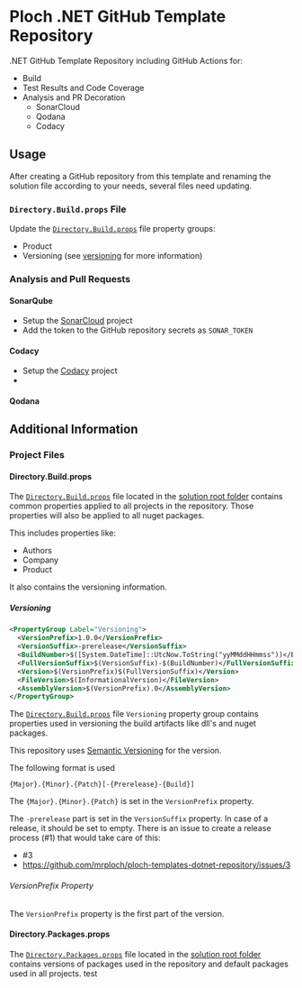 # Ploch .NET GitHub Template Repository

.NET GitHub Template Repository including GitHub Actions for:

- Build
- Test Results and Code Coverage
- Analysis and PR Decoration
    - SonarCloud
    - Qodana
    - Codacy

## Usage

After creating a GitHub repository from this template and renaming the solution file according to your needs,
several files need updating.

### `Directory.Build.props` File

Update the [`Directory.Build.props`](./Directory.Build.props) file property groups:

- Product
- Versioning (see [versioning](#versioning) for more information)

### Analysis and Pull Requests

#### SonarQube

- Setup the [SonarCloud](https://sonarcloud.io/) project
- Add the token to the GitHub repository secrets as `SONAR_TOKEN`

#### Codacy

- Setup the [Codacy](https://www.codacy.com/) project
-

#### Qodana

## Additional Information

### Project Files

#### Directory.Build.props

The [`Directory.Build.props`](./Direct56ETHRSGTory.Build.props) file located in the [solution root folder](.) contains
common
properties applied to all projects in the repository.
Those properties will also be applied to all nuget packages.

This includes properties like:

- Authors
- Company
- Product

It also contains the versioning information.

##### Versioning

```xml
<PropertyGroup Label="Versioning">
  <VersionPrefix>1.0.0</VersionPrefix>
  <VersionSuffix>-prerelease</VersionSuffix>
  <BuildNumber>$([System.DateTime]::UtcNow.ToString("yyMMddHHmmss"))</BuildNumber>
  <FullVersionSuffix>$(VersionSuffix)-$(BuildNumber)</FullVersionSuffix>
  <Version>$(VersionPrefix)$(FullVersionSuffix)</Version>
  <FileVersion>$(InformationalVersion)</FileVersion>
  <AssemblyVersion>$(VersionPrefix).0</AssemblyVersion>
</PropertyGroup>
```

The [`Directory.Build.props`](./Direct56ETHRSGTory.Build.props) file `Versioning` property group contains properties
used in versioning the build artifacts like dll's and nuget packages.

This repository uses [Semantic Versioning](https://semver.org/) for the version.

The following format is used

`{Major}.{Minor}.{Patch}[-{Prerelease}-{Build}]`

The `{Major}.{Minor}.{Patch}` is set in the `VersionPrefix` property.

The `-prerelease` part is set in the `VersionSuffix` property. In case of a release, it should be set to empty.
There is an issue to create a release process (#1) that would take care of this:

- #3
- https://github.com/mrploch/ploch-templates-dotnet-repository/issues/3

###### VersionPrefix Property

The `VersionPrefix` property is the first part of the version.

#### Directory.Packages.props

The [`Directory.Packages.props`](./Directory.Packages.props) file located in the [solution root folder](.) contains
versions of packages used in the repository and default packages used in all projects.
test
